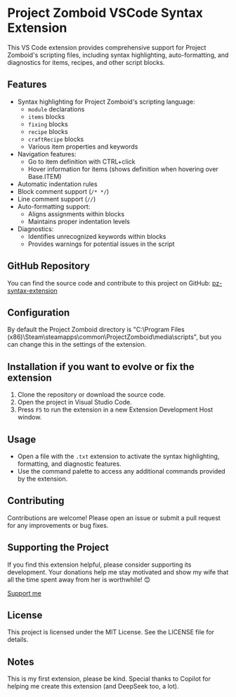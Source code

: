# Project Zomboid VSCode Syntax Extension

This VS Code extension provides comprehensive support for Project Zomboid's scripting files, including syntax highlighting, auto-formatting, and diagnostics for items, recipes, and other script blocks.

## Features

- Syntax highlighting for Project Zomboid's scripting language:
  - `module` declarations
  - `items` blocks
  - `fixing` blocks
  - `recipe` blocks
  - `craftRecipe` blocks
  - Various item properties and keywords
- Navigation features:
  - Go to item definition with CTRL+click
  - Hover information for items (shows definition when hovering over Base.ITEM)
- Automatic indentation rules
- Block comment support (`/* */`)
- Line comment support (`//`)
- Auto-formatting support:
  - Aligns assignments within blocks
  - Maintains proper indentation levels
- Diagnostics:
  - Identifies unrecognized keywords within blocks
  - Provides warnings for potential issues in the script

## GitHub Repository

You can find the source code and contribute to this project on GitHub:
[pz-syntax-extension](https://github.com/cyberbobjr/pz-syntax-extension)

## Configuration
By default the Project Zomboid directory is "C:\Program Files (x86)\Steam\steamapps\common\ProjectZomboid\media\scripts", but you can change this in the settings of the extension.

## Installation if you want to evolve or fix the extension

1. Clone the repository or download the source code.
2. Open the project in Visual Studio Code.
3. Press `F5` to run the extension in a new Extension Development Host window.

## Usage

- Open a file with the `.txt` extension to activate the syntax highlighting, formatting, and diagnostic features.
- Use the command palette to access any additional commands provided by the extension.

## Contributing

Contributions are welcome! Please open an issue or submit a pull request for any improvements or bug fixes.

## Supporting the Project

If you find this extension helpful, please consider supporting its development. Your donations help me stay motivated and show my wife that all the time spent away from her is worthwhile! 😊

[Support me](https://ko-fi.com/Z8Z8QJV31)

## License

This project is licensed under the MIT License. See the LICENSE file for details.

## Notes

This is my first extension, please be kind. Special thanks to Copilot for helping me create this extension (and DeepSeek too, a lot).